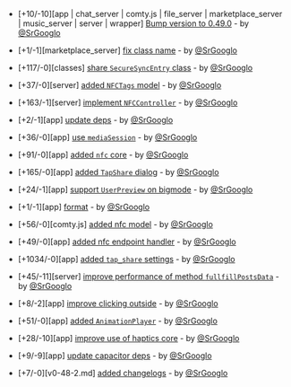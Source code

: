 * [+10/-10][app | chat_server | comty.js | file_server | marketplace_server | music_server | server | wrapper] [Bump version to 0.49.0](https://github.com/ragestudio/comty/commit/366dcb6dda2a514f9506a2e1f9c88c7a1d741e31) - by [@SrGooglo](https://github.com/srgooglo)

* [+1/-1][marketplace_server] [fix class name](https://github.com/ragestudio/comty/commit/1d4aee580a2783b77bca5ef7253254bce75b478e) - by [@SrGooglo](https://github.com/srgooglo)

* [+117/-0][classes] [share `SecureSyncEntry` class](https://github.com/ragestudio/comty/commit/4373a2cac6af772c5d78e134d1e571e90e5d3a6d) - by [@SrGooglo](https://github.com/srgooglo)

* [+37/-0][server] [added `NFCTags` model](https://github.com/ragestudio/comty/commit/8d79012309c4db3cb0383da2ab3dc1f7b67c1ac6) - by [@SrGooglo](https://github.com/srgooglo)

* [+163/-1][server] [implement `NFCController`](https://github.com/ragestudio/comty/commit/f944cea53aa50bd0f25a640d1f7601487c54d7f2) - by [@SrGooglo](https://github.com/srgooglo)

* [+2/-1][app] [update deps](https://github.com/ragestudio/comty/commit/52d6adb3260e337d8f92a1a21bc9068aa533339f) - by [@SrGooglo](https://github.com/srgooglo)

* [+36/-0][app] [use `mediaSession`](https://github.com/ragestudio/comty/commit/f553e8e8cf56b531030ddfb50d470dd458e51791) - by [@SrGooglo](https://github.com/srgooglo)

* [+91/-0][app] [added `nfc` core](https://github.com/ragestudio/comty/commit/5bbca55a24afa8a6646fe871b4ce31e6663077d4) - by [@SrGooglo](https://github.com/srgooglo)

* [+165/-0][app] [added `TapShare` dialog](https://github.com/ragestudio/comty/commit/2111a1af5f91e4977894b777ee5c777916b97c14) - by [@SrGooglo](https://github.com/srgooglo)

* [+24/-1][app] [support `UserPreview` on bigmode](https://github.com/ragestudio/comty/commit/ceb447307d0ee5932aa2b617277bfbddf1cc50b4) - by [@SrGooglo](https://github.com/srgooglo)

* [+1/-1][app] [format](https://github.com/ragestudio/comty/commit/b0bd41e7965c3a3d305805144b72c81d250f9dcd) - by [@SrGooglo](https://github.com/srgooglo)

* [+56/-0][comty.js] [added nfc model](https://github.com/ragestudio/comty/commit/b31c7cc0f966c0e0d29edbbbb6745f7de9d54515) - by [@SrGooglo](https://github.com/srgooglo)

* [+49/-0][app] [added nfc endpoint handler](https://github.com/ragestudio/comty/commit/91645d08932a6616b80d6975f0f8d639e9a35b52) - by [@SrGooglo](https://github.com/srgooglo)

* [+1034/-0][app] [added `tap_share` settings](https://github.com/ragestudio/comty/commit/972bd9802bc1be319e35d902065c603b2b2ba0d2) - by [@SrGooglo](https://github.com/srgooglo)

* [+45/-11][server] [improve performance of method `fullfillPostsData`](https://github.com/ragestudio/comty/commit/02db8c6c13b2273d32f3091c3e9806067700ea15) - by [@SrGooglo](https://github.com/srgooglo)

* [+8/-2][app] [improve clicking outside](https://github.com/ragestudio/comty/commit/bc6ba377da1ddb4b367298aa0dfc838a907dd738) - by [@SrGooglo](https://github.com/srgooglo)

* [+51/-0][app] [added `AnimationPlayer`](https://github.com/ragestudio/comty/commit/a69e09a2ba0b19652d53412acd2154a4e4f6c2d1) - by [@SrGooglo](https://github.com/srgooglo)

* [+28/-10][app] [improve use of haptics core](https://github.com/ragestudio/comty/commit/1b5eb7c05c1d3302d400659121ee8970453bbefc) - by [@SrGooglo](https://github.com/srgooglo)

* [+9/-9][app] [update capacitor deps](https://github.com/ragestudio/comty/commit/424680df43b7b0cf7495f26f6dd1dc81276288db) - by [@SrGooglo](https://github.com/srgooglo)

* [+7/-0][v0-48-2.md] [added changelogs](https://github.com/ragestudio/comty/commit/a08662da9e66100085944f314930155a40fb7e62) - by [@SrGooglo](https://github.com/srgooglo)